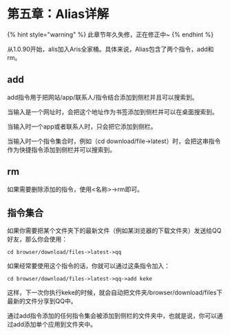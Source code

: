 # 第五章：Alias详解

{% hint style="warning" %}
此章节年久失修，正在修正中~
{% endhint %}

从1.0.90开始，alis加入Aris全家桶。具体来说，Alias包含了两个指令，add和rm。

## add

add指令用于把网站/app/联系人/指令结合添加到侧栏并且可以搜索到。

当输入是一个网址时，会把这个地址作为书签添加到侧栏并可以在桌面搜索到。

当输入时一个app或者联系人时，只会把它添加到侧栏。

当输入时一个指令集合时，例如（cd download/file-&gt;latest）时，会把这串指令作为快捷指令添加到侧栏并可以搜索到。

## rm

如果需要删除添加的指令，使用&lt;名称&gt;-&gt;rm即可。

## **指令集合**

如果你需要把某个文件夹下的最新文件（例如某浏览器的下载文件夹）发送给QQ好友，那么你会使用：

```text
cd browser/download/files->latest->qq
```

如果经常要使用这个指令的话，你就可以通过这条指令加入：

```text
cd browser/download/files->latest->qq->add keke
```

这样，下一次你执行keke的时候，就会自动把文件夹/browser/download/files下最新的文件分享到QQ中。

通过add指令添加的任何指令集会被添加到侧栏的文件夹中，也就是说，你可以通过add添加单个应用到文件夹中。

